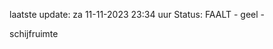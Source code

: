 laatste update: 
za 11-11-2023 23:34   uur 
Status: FAALT - geel - 
<div class="service Y">schijfruimte</div>
